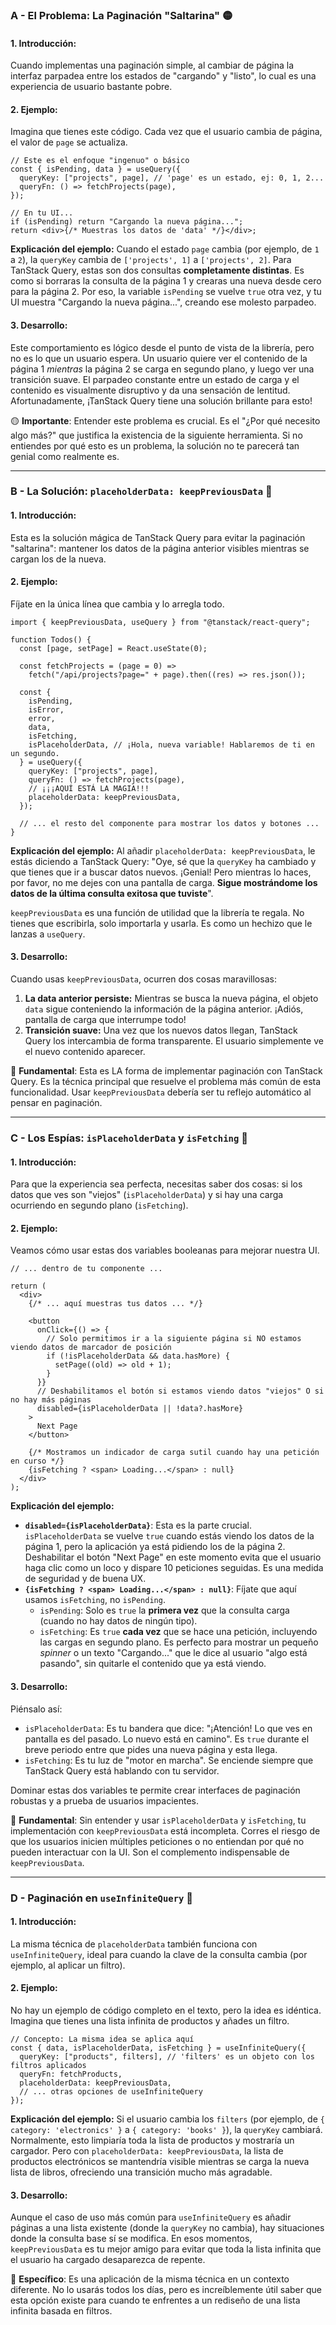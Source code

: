 ### **A - El Problema: La Paginación "Saltarina"** 🟡

#### 1. **Introducción:**

Cuando implementas una paginación simple, al cambiar de página la interfaz parpadea entre los estados de "cargando" y "listo", lo cual es una experiencia de usuario bastante pobre.

#### 2. **Ejemplo:**

Imagina que tienes este código. Cada vez que el usuario cambia de página, el valor de `page` se actualiza.

```tsx
// Este es el enfoque "ingenuo" o básico
const { isPending, data } = useQuery({
  queryKey: ["projects", page], // 'page' es un estado, ej: 0, 1, 2...
  queryFn: () => fetchProjects(page),
});

// En tu UI...
if (isPending) return "Cargando la nueva página...";
return <div>{/* Muestras los datos de 'data' */}</div>;
```

**Explicación del ejemplo:**
Cuando el estado `page` cambia (por ejemplo, de `1` a `2`), la `queryKey` cambia de `['projects', 1]` a `['projects', 2]`. Para TanStack Query, estas son dos consultas **completamente distintas**. Es como si borraras la consulta de la página 1 y crearas una nueva desde cero para la página 2. Por eso, la variable `isPending` se vuelve `true` otra vez, y tu UI muestra "Cargando la nueva página...", creando ese molesto parpadeo.

#### 3. **Desarrollo:**

Este comportamiento es lógico desde el punto de vista de la librería, pero no es lo que un usuario espera. Un usuario quiere ver el contenido de la página 1 _mientras_ la página 2 se carga en segundo plano, y luego ver una transición suave. El parpadeo constante entre un estado de carga y el contenido es visualmente disruptivo y da una sensación de lentitud. Afortunadamente, ¡TanStack Query tiene una solución brillante para esto!

🟡 **Importante**: Entender este problema es crucial. Es el "¿Por qué necesito algo más?" que justifica la existencia de la siguiente herramienta. Si no entiendes por qué esto es un problema, la solución no te parecerá tan genial como realmente es.

---

### **B - La Solución: `placeholderData: keepPreviousData`** 🔴

#### 1. **Introducción:**

Esta es la solución mágica de TanStack Query para evitar la paginación "saltarina": mantener los datos de la página anterior visibles mientras se cargan los de la nueva.

#### 2. **Ejemplo:**

Fíjate en la única línea que cambia y lo arregla todo.

```tsx
import { keepPreviousData, useQuery } from "@tanstack/react-query";

function Todos() {
  const [page, setPage] = React.useState(0);

  const fetchProjects = (page = 0) =>
    fetch("/api/projects?page=" + page).then((res) => res.json());

  const {
    isPending,
    isError,
    error,
    data,
    isFetching,
    isPlaceholderData, // ¡Hola, nueva variable! Hablaremos de ti en un segundo.
  } = useQuery({
    queryKey: ["projects", page],
    queryFn: () => fetchProjects(page),
    // ¡¡¡AQUÍ ESTÁ LA MAGIA!!!
    placeholderData: keepPreviousData,
  });

  // ... el resto del componente para mostrar los datos y botones ...
}
```

**Explicación del ejemplo:**
Al añadir `placeholderData: keepPreviousData`, le estás diciendo a TanStack Query:
"Oye, sé que la `queryKey` ha cambiado y que tienes que ir a buscar datos nuevos. ¡Genial! Pero mientras lo haces, por favor, no me dejes con una pantalla de carga. **Sigue mostrándome los datos de la última consulta exitosa que tuviste**".

`keepPreviousData` es una función de utilidad que la librería te regala. No tienes que escribirla, solo importarla y usarla. Es como un hechizo que le lanzas a `useQuery`.

#### 3. **Desarrollo:**

Cuando usas `keepPreviousData`, ocurren dos cosas maravillosas:

1.  **La data anterior persiste:** Mientras se busca la nueva página, el objeto `data` sigue conteniendo la información de la página anterior. ¡Adiós, pantalla de carga que interrumpe todo!
2.  **Transición suave:** Una vez que los nuevos datos llegan, TanStack Query los intercambia de forma transparente. El usuario simplemente ve el nuevo contenido aparecer.

🔴 **Fundamental**: Esta es LA forma de implementar paginación con TanStack Query. Es la técnica principal que resuelve el problema más común de esta funcionalidad. Usar `keepPreviousData` debería ser tu reflejo automático al pensar en paginación.

---

### **C - Los Espías: `isPlaceholderData` y `isFetching`** 🔴

#### 1. **Introducción:**

Para que la experiencia sea perfecta, necesitas saber dos cosas: si los datos que ves son "viejos" (`isPlaceholderData`) y si hay una carga ocurriendo en segundo plano (`isFetching`).

#### 2. **Ejemplo:**

Veamos cómo usar estas dos variables booleanas para mejorar nuestra UI.

```tsx
// ... dentro de tu componente ...

return (
  <div>
    {/* ... aquí muestras tus datos ... */}

    <button
      onClick={() => {
        // Solo permitimos ir a la siguiente página si NO estamos viendo datos de marcador de posición
        if (!isPlaceholderData && data.hasMore) {
          setPage((old) => old + 1);
        }
      }}
      // Deshabilitamos el botón si estamos viendo datos "viejos" O si no hay más páginas
      disabled={isPlaceholderData || !data?.hasMore}
    >
      Next Page
    </button>

    {/* Mostramos un indicador de carga sutil cuando hay una petición en curso */}
    {isFetching ? <span> Loading...</span> : null}
  </div>
);
```

**Explicación del ejemplo:**

- **`disabled={isPlaceholderData}`**: Esta es la parte crucial. `isPlaceholderData` se vuelve `true` cuando estás viendo los datos de la página 1, pero la aplicación ya está pidiendo los de la página 2. Deshabilitar el botón "Next Page" en este momento evita que el usuario haga clic como un loco y dispare 10 peticiones seguidas. Es una medida de seguridad y de buena UX.
- **`{isFetching ? <span> Loading...</span> : null}`**: Fíjate que aquí usamos `isFetching`, no `isPending`.
  - `isPending`: Solo es `true` la **primera vez** que la consulta carga (cuando no hay datos de ningún tipo).
  - `isFetching`: Es `true` **cada vez** que se hace una petición, incluyendo las cargas en segundo plano. Es perfecto para mostrar un pequeño _spinner_ o un texto "Cargando..." que le dice al usuario "algo está pasando", sin quitarle el contenido que ya está viendo.

#### 3. **Desarrollo:**

Piénsalo así:

- `isPlaceholderData`: Es tu bandera que dice: "¡Atención! Lo que ves en pantalla es del pasado. Lo nuevo está en camino". Es `true` durante el breve periodo entre que pides una nueva página y esta llega.
- `isFetching`: Es tu luz de "motor en marcha". Se enciende siempre que TanStack Query está hablando con tu servidor.

Dominar estas dos variables te permite crear interfaces de paginación robustas y a prueba de usuarios impacientes.

🔴 **Fundamental**: Sin entender y usar `isPlaceholderData` y `isFetching`, tu implementación con `keepPreviousData` está incompleta. Corres el riesgo de que los usuarios inicien múltiples peticiones o no entiendan por qué no pueden interactuar con la UI. Son el complemento indispensable de `keepPreviousData`.

---

### **D - Paginación en `useInfiniteQuery`** 🔵

#### 1. **Introducción:**

La misma técnica de `placeholderData` también funciona con `useInfiniteQuery`, ideal para cuando la clave de la consulta cambia (por ejemplo, al aplicar un filtro).

#### 2. **Ejemplo:**

No hay un ejemplo de código completo en el texto, pero la idea es idéntica. Imagina que tienes una lista infinita de productos y añades un filtro.

```tsx
// Concepto: La misma idea se aplica aquí
const { data, isPlaceholderData, isFetching } = useInfiniteQuery({
  queryKey: ["products", filters], // 'filters' es un objeto con los filtros aplicados
  queryFn: fetchProducts,
  placeholderData: keepPreviousData,
  // ... otras opciones de useInfiniteQuery
});
```

**Explicación del ejemplo:**
Si el usuario cambia los `filters` (por ejemplo, de `{ category: 'electronics' }` a `{ category: 'books' }`), la `queryKey` cambiará. Normalmente, esto limpiaría toda la lista de productos y mostraría un cargador. Pero con `placeholderData: keepPreviousData`, la lista de productos electrónicos se mantendría visible mientras se carga la nueva lista de libros, ofreciendo una transición mucho más agradable.

#### 3. **Desarrollo:**

Aunque el caso de uso más común para `useInfiniteQuery` es añadir páginas a una lista existente (donde la `queryKey` no cambia), hay situaciones donde la consulta base sí se modifica. En esos momentos, `keepPreviousData` es tu mejor amigo para evitar que toda la lista infinita que el usuario ha cargado desaparezca de repente.

🔵 **Específico**: Es una aplicación de la misma técnica en un contexto diferente. No lo usarás todos los días, pero es increíblemente útil saber que esta opción existe para cuando te enfrentes a un rediseño de una lista infinita basada en filtros.
